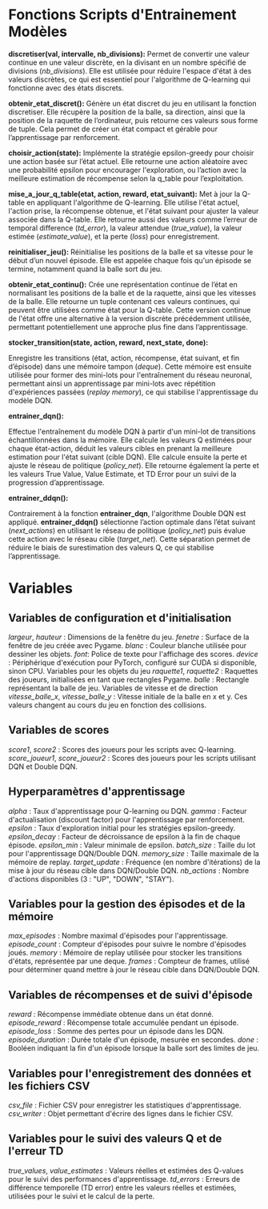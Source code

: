 # Fonctions Scripts d'Entrainement Modèles

**discretiser(val, intervalle, nb_divisions):**
Permet de convertir une valeur continue en une valeur discrète, en la divisant en un nombre spécifié de divisions (*nb_divisions*). Elle est utilisée pour réduire l'espace d'état à des valeurs discrètes, ce qui est essentiel pour l'algorithme de Q-learning qui fonctionne avec des états discrets.

**obtenir_etat_discret():**
Génère un état discret du jeu en utilisant la fonction discretiser. Elle récupère la position de la balle, sa direction, ainsi que la position de la raquette de l’ordinateur, puis retourne ces valeurs sous forme de tuple. Cela permet de créer un état compact et gérable pour l’apprentissage par renforcement.

**choisir_action(state):**
Implémente la stratégie epsilon-greedy pour choisir une action basée sur l’état actuel. Elle retourne une action aléatoire avec une probabilité epsilon pour encourager l'exploration, ou l’action avec la meilleure estimation de récompense selon la q_table pour l’exploitation.

**mise_a_jour_q_table(etat, action, reward, etat_suivant):**
Met à jour la Q-table en appliquant l'algorithme de Q-learning. Elle utilise l'état actuel, l'action prise, la récompense obtenue, et l'état suivant pour ajuster la valeur associée dans la Q-table. Elle retourne aussi des valeurs comme l’erreur de temporal difference (*td_error*), la valeur attendue (*true_value*), la valeur estimée (*estimate_value*), et la perte (*loss*) pour enregistrement.

**reinitialiser_jeu():**
Réinitialise les positions de la balle et sa vitesse pour le début d’un nouvel épisode. Elle est appelée chaque fois qu'un épisode se termine, notamment quand la balle sort du jeu.

**obtenir_etat_continu():**
Crée une représentation continue de l’état en normalisant les positions de la balle et de la raquette, ainsi que les vitesses de la balle. Elle retourne un tuple contenant ces valeurs continues, qui peuvent être utilisées comme état pour la Q-table. Cette version continue de l'état offre une alternative à la version discrète précédemment utilisée, permettant potentiellement une approche plus fine dans l’apprentissage.

**stocker_transition(state, action, reward, next_state, done):**

Enregistre les transitions (état, action, récompense, état suivant, et fin d’épisode) dans une mémoire tampon (*deque*). Cette mémoire est ensuite utilisée pour former des mini-lots pour l'entraînement du réseau neuronal, permettant ainsi un apprentissage par mini-lots avec répétition d'expériences passées (*replay memory*), ce qui stabilise l'apprentissage du modèle DQN.

**entrainer_dqn():**

Effectue l'entraînement du modèle DQN à partir d'un mini-lot de transitions échantillonnées dans la mémoire. Elle calcule les valeurs Q estimées pour chaque état-action, déduit les valeurs cibles en prenant la meilleure estimation pour l'état suivant (cible DQN). Elle calcule ensuite la perte et ajuste le réseau de politique (*policy_net*). Elle retourne également la perte et les valeurs True Value, Value Estimate, et TD Error pour un suivi de la progression d’apprentissage.

**entrainer_ddqn():**

Contrairement à la fonction **entrainer_dqn**, l'algorithme Double DQN est appliqué. **entrainer_ddqn()** sélectionne l’action optimale dans l’état suivant (*next_actions*) en utilisant le réseau de politique (*policy_net*) puis évalue cette action avec le réseau cible (*target_net*). Cette séparation permet de réduire le biais de surestimation des valeurs Q, ce qui stabilise l’apprentissage.

# Variables

## Variables de configuration et d'initialisation
*largeur*, *hauteur* : Dimensions de la fenêtre du jeu.
*fenetre* : Surface de la fenêtre de jeu créée avec Pygame.
*blanc* : Couleur blanche utilisée pour dessiner les objets.
*font*: Police de texte pour l'affichage des scores.
*device* : Périphérique d'exécution pour PyTorch, configuré sur CUDA si disponible, sinon CPU.
Variables pour les objets du jeu
*raquette1*, *raquette2* : Raquettes des joueurs, initialisées en tant que rectangles Pygame.
*balle* : Rectangle représentant la balle de jeu.
Variables de vitesse et de direction
*vitesse_balle_x*, *vitesse_balle_y* : Vitesse initiale de la balle en x et y. Ces valeurs changent au cours du jeu en fonction des collisions.

## Variables de scores
*score1*, *score2* : Scores des joueurs pour les scripts avec Q-learning.
*score_joueur1*, *score_joueur2* : Scores des joueurs pour les scripts utilisant DQN et Double DQN.

## Hyperparamètres d'apprentissage
*alpha* : Taux d'apprentissage pour Q-learning ou DQN.
*gamma* : Facteur d'actualisation (discount factor) pour l'apprentissage par renforcement.
*epsilon* : Taux d'exploration initial pour les stratégies epsilon-greedy.
*epsilon_decay* : Facteur de décroissance de epsilon à la fin de chaque épisode.
*epsilon_min* : Valeur minimale de epsilon.
*batch_size* : Taille du lot pour l'apprentissage DQN/Double DQN.
*memory_size* : Taille maximale de la mémoire de replay.
*target_update* : Fréquence (en nombre d'itérations) de la mise à jour du réseau cible dans DQN/Double DQN.
*nb_actions* : Nombre d'actions disponibles (3 : "UP", "DOWN", "STAY").

## Variables pour la gestion des épisodes et de la mémoire
*max_episodes* : Nombre maximal d'épisodes pour l'apprentissage.
*episode_count* : Compteur d'épisodes pour suivre le nombre d'épisodes joués.
*memory* : Mémoire de replay utilisée pour stocker les transitions d'états, représentée par une deque.
*frames* : Compteur de frames, utilisé pour déterminer quand mettre à jour le réseau cible dans DQN/Double DQN.

## Variables de récompenses et de suivi d'épisode
*reward* : Récompense immédiate obtenue dans un état donné.
*episode_reward* : Récompense totale accumulée pendant un épisode.
*episode_loss* : Somme des pertes pour un épisode dans les DQN.
*episode_duration* : Durée totale d'un épisode, mesurée en secondes.
*done* : Booléen indiquant la fin d'un épisode lorsque la balle sort des limites de jeu.

## Variables pour l'enregistrement des données et les fichiers CSV
*csv_file* : Fichier CSV pour enregistrer les statistiques d'apprentissage.
*csv_writer* : Objet permettant d'écrire des lignes dans le fichier CSV.

## Variables pour le suivi des valeurs Q et de l'erreur TD
*true_values*, *value_estimates* : Valeurs réelles et estimées des Q-values pour le suivi des performances d'apprentissage.
*td_errors* : Erreurs de différence temporelle (TD error) entre les valeurs réelles et estimées, utilisées pour le suivi et le calcul de la perte.
